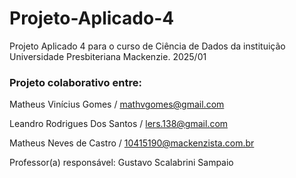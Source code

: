 # Projeto-Aplicado-4
Projeto Aplicado 4 para o curso de Ciência de Dados da instituição Universidade Presbiteriana Mackenzie. 2025/01 


 ### Projeto colaborativo entre:
 
Matheus Vinícius Gomes / mathvgomes@gmail.com 

Leandro Rodrigues Dos Santos / lers.138@gmail.com 

Matheus Neves de Castro / 10415190@mackenzista.com.br 

Professor(a) responsável: Gustavo Scalabrini Sampaio
